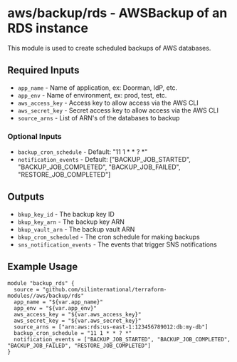 # aws/backup/rds - AWSBackup of an RDS instance
This module is used to create scheduled backups of AWS databases.


## Required Inputs

- `app_name` - Name of application, ex: Doorman, IdP, etc.
- `app_env` - Name of environment, ex: prod, test, etc.
- `aws_access_key` - Access key to allow access via the AWS CLI
- `aws_secret_key` - Secret access key to allow access via the AWS CLI
- `source_arns` - List of ARN's of the databases to backup

### Optional Inputs

- `backup_cron_schedule` - Default: "11 1 * * ? *"
- `notification_events` - Default: ["BACKUP_JOB_STARTED", "BACKUP_JOB_COMPLETED", "BACKUP_JOB_FAILED", "RESTORE_JOB_COMPLETED"]


## Outputs

- `bkup_key_id` - The backup key ID
- `bkup_key_arn` - The backup key ARN
- `bkup_vault_arn` - The backup vault ARN
- `bkup_cron_scheduled` - The cron schedule for making backups
- `sns_notification_events` - The events that trigger SNS notifications


## Example Usage

```hcl
module "backup_rds" {
  source = "github.com/silinternational/terraform-modules//aws/backup/rds"
  app_name = "${var.app_name}"
  app_env = "${var.app_env}"
  aws_access_key = "${var.aws_access_key}"
  aws_secret_key = "${var.aws_secret_key}"
  source_arns = ["arn:aws:rds:us-east-1:123456789012:db:my-db"]
  backup_cron_schedule = "11 1 * * ? *"
  notification_events = ["BACKUP_JOB_STARTED", "BACKUP_JOB_COMPLETED", "BACKUP_JOB_FAILED", "RESTORE_JOB_COMPLETED"]
}
```
